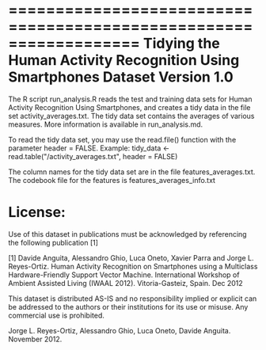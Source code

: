 ==================================================================
Tidying the Human Activity Recognition Using Smartphones Dataset
Version 1.0
==================================================================
The R script run_analysis.R reads the test and training data sets for Human Activity Recognition Using Smartphones, and creates a tidy data in the file set activity_averages.txt. The tidy data set contains the averages of various measures. More information is available in run_analysis.md.

To read the tidy data set, you may use the read.file() function with the parameter header = FALSE.
Example: tidy_data <- read.table("<file path>/activity_averages.txt", header = FALSE)

The column names for the tidy data set are in the file features_averages.txt. The codebook file for the features is features_averages_info.txt

License:
========
Use of this dataset in publications must be acknowledged by referencing the following publication [1] 

[1] Davide Anguita, Alessandro Ghio, Luca Oneto, Xavier Parra and Jorge L. Reyes-Ortiz. Human Activity Recognition on Smartphones using a Multiclass Hardware-Friendly Support Vector Machine. International Workshop of Ambient Assisted Living (IWAAL 2012). Vitoria-Gasteiz, Spain. Dec 2012

This dataset is distributed AS-IS and no responsibility implied or explicit can be addressed to the authors or their institutions for its use or misuse. Any commercial use is prohibited.

Jorge L. Reyes-Ortiz, Alessandro Ghio, Luca Oneto, Davide Anguita. November 2012.